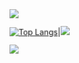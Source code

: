 <img src="https://capsule-render.vercel.app/api?type=waving&color=64d8fe&height=150&section=header" />


[![Top Langs](https://github-readme-stats.vercel.app/api/top-langs/?username=LogicRefinery)](https://github.com/anuraghazra/github-readme-stats)|<img src="https://img.shields.io/badge/Javascript-ffb13b?style=flat-square&logo=javascript&logoColor=white"/>



<img src="https://capsule-render.vercel.app/api?type=waving&color=64d8fe&height=150&section=footer" />
